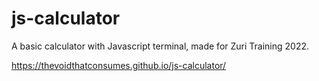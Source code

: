 # js-calculator
A basic calculator with Javascript terminal, made for Zuri Training 2022.

https://thevoidthatconsumes.github.io/js-calculator/
